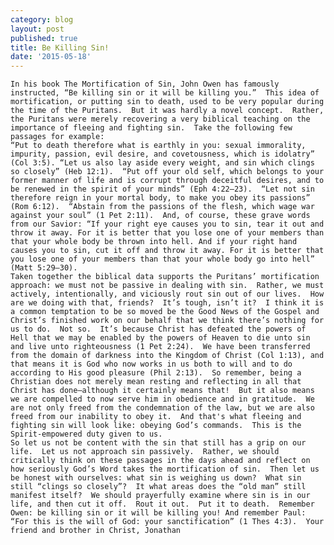 ```yaml
---
category: blog
layout: post
published: true
title: Be Killing Sin!
date: '2015-05-18'
---
```

	In his book The Mortification of Sin, John Owen has famously instructed, “Be killing sin or it will be killing you.”  This idea of mortification, or putting sin to death, used to be very popular during the time of the Puritans.  But it was hardly a novel concept.  Rather, the Puritans were merely recovering a very biblical teaching on the importance of fleeing and fighting sin.  Take the following few passages for example:
	“Put to death therefore what is earthly in you: sexual immorality, impurity, passion, evil desire, and covetousness, which is idolatry” (Col 3:5). “Let us also lay aside every weight, and sin which clings so closely” (Heb 12:1).  “Put off your old self, which belongs to your former manner of life and is corrupt through deceitful desires, and to be renewed in the spirit of your minds” (Eph 4:22–23).  “Let not sin therefore reign in your mortal body, to make you obey its passions” (Rom 6:12).  “Abstain from the passions of the flesh, which wage war against your soul” (1 Pet 2:11).  And, of course, these grave words from our Savior: “If your right eye causes you to sin, tear it out and throw it away. For it is better that you lose one of your members than that your whole body be thrown into hell. And if your right hand causes you to sin, cut it off and throw it away. For it is better that you lose one of your members than that your whole body go into hell” (Matt 5:29–30).
	Taken together the biblical data supports the Puritans’ mortification approach: we must not be passive in dealing with sin.  Rather, we must actively, intentionally, and viciously rout sin out of our lives.  How are we doing with that, friends?  It’s tough, isn’t it?  I think it is a common temptation to be so moved be the Good News of the Gospel and Christ’s finished work on our behalf that we think there’s nothing for us to do.  Not so.  It’s because Christ has defeated the powers of Hell that we may be enabled by the powers of Heaven to die unto sin and live unto righteousness (1 Pet 2:24).  We have been transferred from the domain of darkness into the Kingdom of Christ (Col 1:13), and that means it is God who now works in us both to will and to do according to His good pleasure (Phil 2:13).  So remember, being a Christian does not merely mean resting and reflecting in all that Christ has done—although it certainly means that!  But it also means we are compelled to now serve him in obedience and in gratitude.  We are not only freed from the condemnation of the law, but we are also freed from our inability to obey it.  And that's what fleeing and fighting sin will look like: obeying God’s commands.  This is the Spirit-empowered duty given to us.  
	So let us not be content with the sin that still has a grip on our life.  Let us not approach sin passively.  Rather, we should critically think on these passages in the days ahead and reflect on how seriously God’s Word takes the mortification of sin.  Then let us be honest with ourselves: what sin is weighing us down?  What sin still “clings so closely”?  It what areas does the “old man” still manifest itself?  We should prayerfully examine where sin is in our life, and then cut it off.  Rout it out.  Put it to death.  Remember Owen: be killing sin or it will be killing you! And remember Paul:  “For this is the will of God: your sanctification” (1 Thes 4:3).  Your friend and brother in Christ, Jonathan